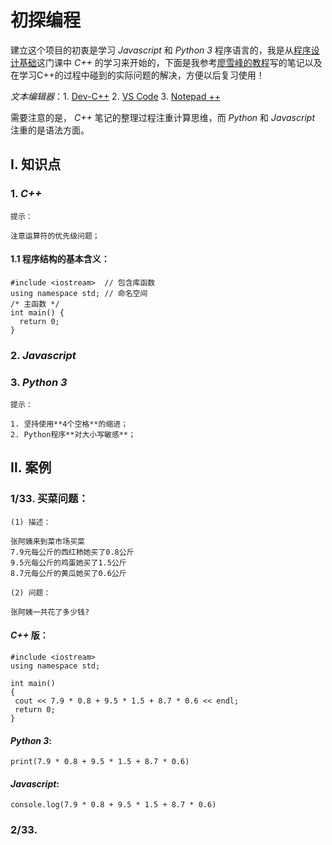 # 初探编程
建立这个项目的初衷是学习 *Javascript* 和 *Python 3* 程序语言的，我是从[程序设计基础](http://www.xuetangx.com/courses/course-v1:TsinghuaX+30240233X_2015_T2+sp/info)这门课中 *C++* 的学习来开始的，下面是我参考[廖雪峰的教程](https://www.liaoxuefeng.com/)写的笔记以及在学习C++的过程中碰到的实际问题的解决，方便以后复习使用！   

*文本编辑器*：1. [Dev-C++](https://sourceforge.net/projects/orwelldevcpp/) 2. [VS Code](https://code.visualstudio.com/) 3. [Notepad ++](https://notepad-plus-plus.org/download/v7.5.3.html)

需要注意的是， *C++* 笔记的整理过程注重计算思维，而 *Python* 和 *Javascript* 注重的是语法方面。
## Ⅰ. 知识点
### 1. *C++*   
	提示：
	
	注意运算符的优先级问题；   
	
#### 1.1 程序结构的基本含义：
   
   ```
   #include <iostream>  // 包含库函数
   using namespace std; // 命名空间
   /* 主函数 */
   int main() {
     return 0;
   }
   ```
   
### 2. *Javascript*
### 3. *Python 3*   

	提示：
	
 	1. 坚持使用**4个空格**的缩进；
	2. Python程序**对大小写敏感**；  
	
## Ⅱ. 案例
### 1/33. 买菜问题：    
	
	(1) 描述：   
	
	张阿姨来到菜市场买菜
	7.9元每公斤的西红柿她买了0.8公斤
	9.5元每公斤的鸡蛋她买了1.5公斤
	8.7元每公斤的黄瓜她买了0.6公斤   
	
	(2) 问题：   
	
	张阿姨一共花了多少钱?
#### *C++* 版：
   ```
#include <iostream>
using namespace std;

int main()
{
	cout << 7.9 * 0.8 + 9.5 * 1.5 + 8.7 * 0.6 << endl;
	return 0;
}
   ```         
	
   
#### *Python 3*:   

  ```
print(7.9 * 0.8 + 9.5 * 1.5 + 8.7 * 0.6)
  ```   
  
#### *Javascript*: 

  ```
  console.log(7.9 * 0.8 + 9.5 * 1.5 + 8.7 * 0.6)
  ``` 
 
### 2/33. 
